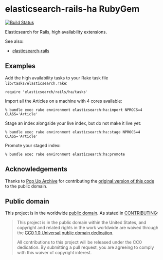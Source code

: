 # elasticsearch-rails-ha RubyGem

[![Build Status](https://travis-ci.org/karpet/elasticsearch-rails-ha-gem.svg?branch=master)](https://travis-ci.org/karpet/elasticsearch-rails-ha-gem)

Elasticsearch for Rails, high availability extensions.

See also:

* [elasticsearch-rails](https://github.com/elastic/elasticsearch-rails)

## Examples

Add the high availability tasks to your Rake task file `lib/tasks/elasticsearch.rake`:

```
require 'elasticsearch/rails/ha/tasks'
```

Import all the Articles on a machine with 4 cores available:

```
% bundle exec rake environment elasticsearch:ha:import NPROCS=4 CLASS='Article'
```

Stage an index alongside your live index, but do not make it live yet:

```
% bundle exec rake environment elasticsearch:ha:stage NPROCS=4 CLASS='Article'
```

Promote your staged index:

```
% bundle exec rake environment elasticsearch:ha:promote
```

## Acknowledgements

Thanks to [Pop Up Archive](http://popuparchive.com/) for
contributing the [original version of this code](https://github.com/popuparchive/pop-up-archive/blob/master/lib/tasks/search.rake) to the public domain.

## Public domain

This project is in the worldwide [public domain](LICENSE.md). As stated in [CONTRIBUTING](CONTRIBUTING.md):

> This project is in the public domain within the United States, and copyright and related rights in the work worldwide are waived through the [CC0 1.0 Universal public domain dedication](https://creativecommons.org/publicdomain/zero/1.0/).
>
> All contributions to this project will be released under the CC0
> dedication. By submitting a pull request, you are agreeing to comply
> with this waiver of copyright interest.

